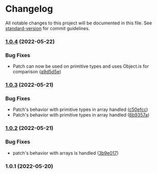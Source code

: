 # Changelog

All notable changes to this project will be documented in this file. See [standard-version](https://github.com/conventional-changelog/standard-version) for commit guidelines.

### [1.0.4](https://github.com/samidalil/fge/compare/v1.0.3...v1.0.4) (2022-05-22)


### Bug Fixes

* Patch can now be used on primitive types and uses Object.is for comparison ([a9d5d5e](https://github.com/samidalil/fge/commit/a9d5d5e2d7eff8d1e43b94e9ed60bf09761f793e))

### [1.0.3](https://github.com/samidalil/fge/compare/v1.0.2...v1.0.3) (2022-05-21)


### Bug Fixes

* Patch's behavior with primitive types in array handled ([c50efcc](https://github.com/samidalil/fge/commit/c50efcc6571cebf72db47a5543ea8443676acfaf))
* Patch's behavior with primitive types in array handled ([6b9357a](https://github.com/samidalil/fge/commit/6b9357a8a490600c5ced9ee9a679d2c2cb8b32db))

### [1.0.2](https://github.com/samidalil/fge/compare/v1.0.1...v1.0.2) (2022-05-21)


### Bug Fixes

* patch's behavior with arrays is handled ([3b9e017](https://github.com/samidalil/fge/commit/3b9e0171af03d697661bcc60ed024d31e79abb9b))

### 1.0.1 (2022-05-20)
